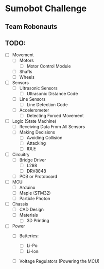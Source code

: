 # Sumobot Challenge
## Team Robonauts


## TODO:
- [ ] Movement
    - [ ] Motors
        - [ ] Motor Control Module
    - [ ] Shafts
    - [ ] Wheels

- [ ] Sensors
    - [ ] Ultrasonic Sensors
        - [ ] Ultrasonic Distance Code
    - [ ] Line Sensors
        - [ ] Line Detection Code
    - [ ] Accelerometer
        - [ ] Detecting Forced Movement

- [ ] Logic (State Machine)
    - [ ] Receiving Data From All Sensors
    - [ ] Making Decisions
        - [ ] Avoiding Collision
        - [ ] Attacking
        - [ ] IDLE 

- [ ] Circuitry
    - [ ] Bridge Driver 
        - [ ] L298 
        - [ ] DRV8848
    - [ ] PCB or Protoboard

- [ ] MCU
    - [ ] Arduino
    - [ ] Maple (STM32)
    - [ ] Particle Photon

- [ ] Chassis
    - [ ] CAD Design
    - [ ] Materials
        - [ ] 3D Printing

- [ ] Power
    - [ ] Batteries:
        - [ ] Li-Po
        - [ ] Li-Ion
    - [ ] Voltage Regulators (Powering the MCU)

